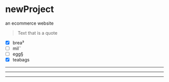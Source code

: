 # newProject
an ecommerce website
> Text that is a quote
- [x] brea³
- [ ] mil¨
- [ ] egg§
- [x]  teabags
---
***
---
